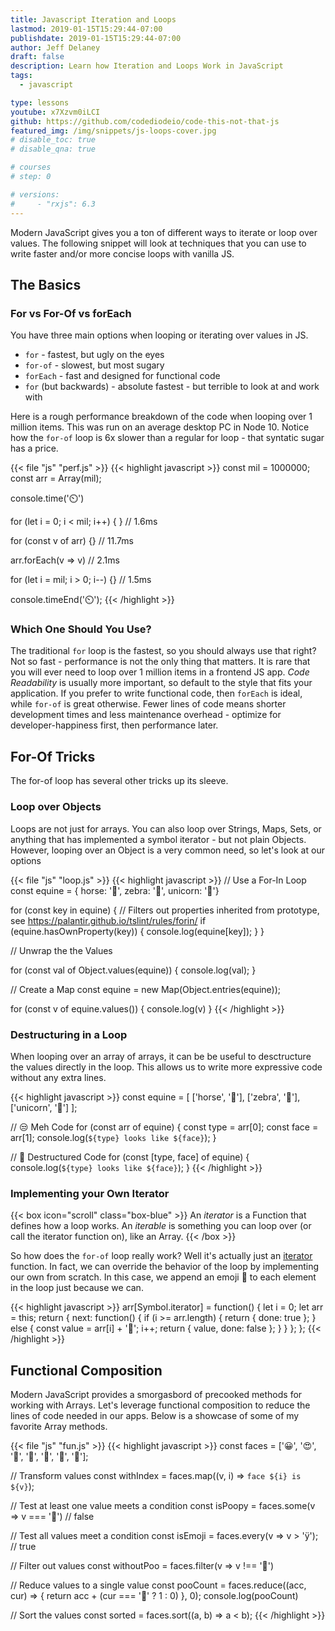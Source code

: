 ```yaml
---
title: Javascript Iteration and Loops
lastmod: 2019-01-15T15:29:44-07:00
publishdate: 2019-01-15T15:29:44-07:00
author: Jeff Delaney
draft: false
description: Learn how Iteration and Loops Work in JavaScript
tags:
  - javascript

type: lessons
youtube: x7Xzvm0iLCI
github: https://github.com/codediodeio/code-this-not-that-js
featured_img: /img/snippets/js-loops-cover.jpg
# disable_toc: true
# disable_qna: true

# courses
# step: 0

# versions:
#     - "rxjs": 6.3
---
```


Modern JavaScript gives you a ton of different ways to iterate or loop over
values. The following snippet will look at techniques that you can use to write
faster and/or more concise loops with vanilla JS.

## The Basics

### For vs For-Of vs forEach

You have three main options when looping or iterating over values in JS.

- `for` - fastest, but ugly on the eyes
- `for-of` - slowest, but most sugary
- `forEach` - fast and designed for functional code
- `for` (but backwards) - absolute fastest - but terrible to look at and work
  with

Here is a rough performance breakdown of the code when looping over 1 million
items. This was run on an average desktop PC in Node 10. Notice how the `for-of`
loop is 6x slower than a regular for loop - that syntatic sugar has a price.

{{< file "js" "perf.js" >}} {{< highlight javascript >}} const mil = 1000000;
const arr = Array(mil);

console.time('⏲️')

for (let i = 0; i < mil; i++) { } // 1.6ms

for (const v of arr) {} // 11.7ms

arr.forEach(v => v) // 2.1ms

for (let i = mil; i > 0; i--) {} // 1.5ms

console.timeEnd('⏲️'); {{< /highlight >}}

### Which One Should You Use?

The traditional `for` loop is the fastest, so you should always use that right?
Not so fast - performance is not the only thing that matters. It is rare that
you will ever need to loop over 1 million items in a frontend JS app. _Code
Readability_ is usually more important, so default to the style that fits your
application. If you prefer to write functional code, then `forEach` is ideal,
while `for-of` is great otherwise. Fewer lines of code means shorter development
times and less maintenance overhead - optimize for developer-happiness first,
then performance later.

## For-Of Tricks

The for-of loop has several other tricks up its sleeve.

### Loop over Objects

Loops are not just for arrays. You can also loop over Strings, Maps, Sets, or
anything that has implemented a symbol iterator - but not plain Objects.
However, looping over an Object is a very common need, so let's look at our
options

{{< file "js" "loop.js" >}} {{< highlight javascript >}} // Use a For-In Loop
const equine = { horse: '🐴', zebra: '🦓', unicorn: '🦄'}

for (const key in equine) { // Filters out properties inherited from prototype,
see https://palantir.github.io/tslint/rules/forin/ if
(equine.hasOwnProperty(key)) { console.log(equine[key]); } }

// Unwrap the the Values

for (const val of Object.values(equine)) { console.log(val); }

// Create a Map const equine = new Map(Object.entries(equine));

for (const v of equine.values()) { console.log(v) } {{< /highlight >}}

### Destructuring in a Loop

When looping over an array of arrays, it can be be useful to desctructure the
values directly in the loop. This allows us to write more expressive code
without any extra lines.

{{< highlight javascript >}} const equine = [ ['horse', '🐴'], ['zebra', '🦓'],
['unicorn', '🦄'] ];

// 😒 Meh Code for (const arr of equine) { const type = arr[0]; const face =
arr[1]; console.log(`${type} looks like ${face}`); }

// 🤯 Destructured Code for (const [type, face] of equine) {
console.log(`${type} looks like ${face}`); } {{< /highlight >}}

### Implementing your Own Iterator

{{< box icon="scroll" class="box-blue" >}} An _iterator_ is a Function that
defines how a loop works. An _iterable_ is something you can loop over (or call
the iterator function on), like an Array. {{< /box >}}

So how does the `for-of` loop really work? Well it's actually just an
[iterator](https://developer.mozilla.org/en-US/docs/Web/JavaScript/Guide/Iterators_and_Generators)
function. In fact, we can override the behavior of the loop by implementing our
own from scratch. In this case, we append an emoji 🙈 to each element in the
loop just because we can.

{{< highlight javascript >}} arr[Symbol.iterator] = function() { let i = 0; let
arr = this; return { next: function() { if (i >= arr.length) { return { done:
true }; } else { const value = arr[i] + '🙈'; i++; return { value, done: false
}; } } }; }; {{< /highlight >}}

## Functional Composition

Modern JavaScript provides a smorgasbord of precooked methods for working with
Arrays. Let's leverage functional composition to reduce the lines of code needed
in our apps. Below is a showcase of some of my favorite Array methods.

{{< file "js" "fun.js" >}} {{< highlight javascript >}} const faces = ['😀',
'😍', '🤤', '🤯', '💩', '🤠', '🥳'];

// Transform values const withIndex = faces.map((v, i) => `face ${i} is ${v}`);

// Test at least one value meets a condition const isPoopy = faces.some(v => v
=== '💩') // false

// Test all values meet a condition const isEmoji = faces.every(v => v > 'ÿ');
// true

// Filter out values const withoutPoo = faces.filter(v => v !== '💩')

// Reduce values to a single value const pooCount = faces.reduce((acc, cur) => {
return acc + (cur === '💩' ? 1 : 0) }, 0); console.log(pooCount)

// Sort the values const sorted = faces.sort((a, b) => a < b);
{{< /highlight >}}
